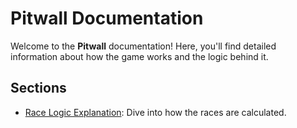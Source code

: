 # Pitwall Documentation

Welcome to the **Pitwall** documentation! Here, you'll find detailed information about how the game works and the logic behind it.


## Sections
- [Race Logic Explanation](race_logic.md): Dive into how the races are calculated.
